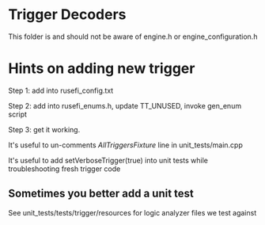 # Trigger Decoders

This folder is and should not be aware of engine.h or engine_configuration.h

# Hints on adding new trigger

Step 1: add into rusefi_config.txt

Step 2: add into rusefi_enums.h, update TT_UNUSED, invoke gen_enum script

Step 3: get it working.

It's useful to un-comments *AllTriggersFixture* line in unit_tests/main.cpp

It's useful to add setVerboseTrigger(true) into unit tests while troubleshooting fresh trigger code

## Sometimes you better add a unit test

See unit_tests/tests/trigger/resources for logic analyzer files we test against
